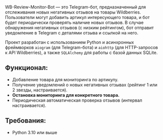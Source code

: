 WB-Review-Monitor-Bot — это Telegram-бот, предназначенный для отслеживания новых негативных отзывов на товары Wildberries. Пользователи могут добавить артикул интересующего товара, и бот будет периодически проверять наличие новых отзывов. В случае обнаружения негативных отзывов (с низким рейтингом), бот отправит уведомление в Telegram с деталями отзыва и ссылкой на него.

Проект разработан с использованием Python и асинхронных фреймворков `aiogram` (для Telegram-бота) и `aiohttp` (для HTTP-запросов к API Wildberries), а также `SQLAlchemy` для работы с базой данных SQLite.

## Функционал:
* Добавление товара для мониторинга по артикулу.
* Получение уведомлений о новых негативных отзывах (рейтинг 1 или 2 звезды, настраивается).
* **Остановка мониторинга для конкретного товара.**
* Периодическая автоматическая проверка отзывов (интервал настраивается).

## Требования:
* Python 3.10 или выше